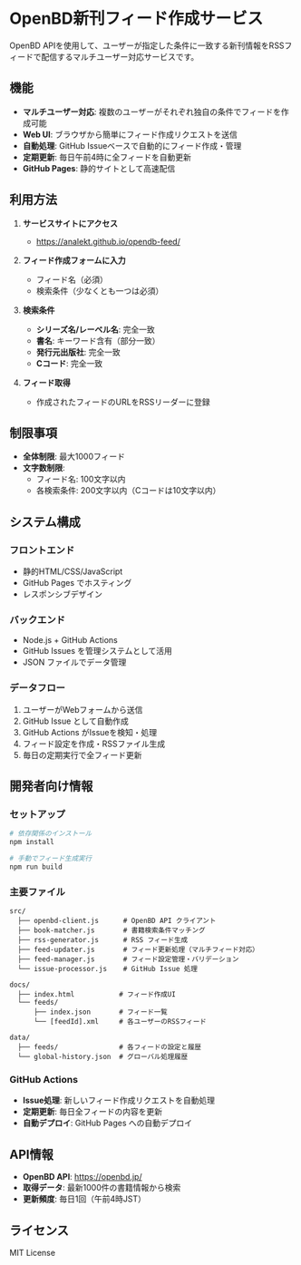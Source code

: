 # OpenBD新刊フィード作成サービス

OpenBD APIを使用して、ユーザーが指定した条件に一致する新刊情報をRSSフィードで配信するマルチユーザー対応サービスです。

## 機能

- **マルチユーザー対応**: 複数のユーザーがそれぞれ独自の条件でフィードを作成可能
- **Web UI**: ブラウザから簡単にフィード作成リクエストを送信
- **自動処理**: GitHub Issueベースで自動的にフィード作成・管理
- **定期更新**: 毎日午前4時に全フィードを自動更新
- **GitHub Pages**: 静的サイトとして高速配信

## 利用方法

1. **サービスサイトにアクセス**
   - https://analekt.github.io/opendb-feed/

2. **フィード作成フォームに入力**
   - フィード名（必須）
   - 検索条件（少なくとも一つは必須）

3. **検索条件**
   - **シリーズ名/レーベル名**: 完全一致
   - **書名**: キーワード含有（部分一致）
   - **発行元出版社**: 完全一致
   - **Cコード**: 完全一致

4. **フィード取得**
   - 作成されたフィードのURLをRSSリーダーに登録

## 制限事項

- **全体制限**: 最大1000フィード
- **文字数制限**:
  - フィード名: 100文字以内
  - 各検索条件: 200文字以内（Cコードは10文字以内）

## システム構成

### フロントエンド
- 静的HTML/CSS/JavaScript
- GitHub Pages でホスティング
- レスポンシブデザイン

### バックエンド
- Node.js + GitHub Actions
- GitHub Issues を管理システムとして活用
- JSON ファイルでデータ管理

### データフロー
1. ユーザーがWebフォームから送信
2. GitHub Issue として自動作成
3. GitHub Actions がIssueを検知・処理
4. フィード設定を作成・RSSファイル生成
5. 毎日の定期実行で全フィード更新

## 開発者向け情報

### セットアップ

```bash
# 依存関係のインストール
npm install

# 手動でフィード生成実行
npm run build
```

### 主要ファイル

```
src/
  ├── openbd-client.js      # OpenBD API クライアント
  ├── book-matcher.js       # 書籍検索条件マッチング
  ├── rss-generator.js      # RSS フィード生成
  ├── feed-updater.js       # フィード更新処理（マルチフィード対応）
  ├── feed-manager.js       # フィード設定管理・バリデーション
  └── issue-processor.js    # GitHub Issue 処理

docs/
  ├── index.html           # フィード作成UI
  └── feeds/
      ├── index.json       # フィード一覧
      └── [feedId].xml     # 各ユーザーのRSSフィード

data/
  ├── feeds/               # 各フィードの設定と履歴
  └── global-history.json  # グローバル処理履歴
```

### GitHub Actions

- **Issue処理**: 新しいフィード作成リクエストを自動処理
- **定期更新**: 毎日全フィードの内容を更新
- **自動デプロイ**: GitHub Pages への自動デプロイ

## API情報

- **OpenBD API**: https://openbd.jp/
- **取得データ**: 最新1000件の書籍情報から検索
- **更新頻度**: 毎日1回（午前4時JST）

## ライセンス

MIT License